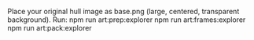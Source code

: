 Place your original hull image as base.png (large, centered, transparent background).
Run:
  npm run art:prep:explorer
  npm run art:frames:explorer
  npm run art:pack:explorer


